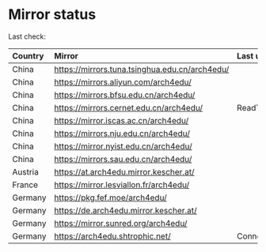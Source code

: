 <script src="./time.js"></script>
# Mirror status
Last check: <script type="text/javascript">localize(1759303453.4620867);</script>

|Country|Mirror|Last update|
|:------|:-----|:----------|
|China|https://mirrors.tuna.tsinghua.edu.cn/arch4edu/|<script type="text/javascript">localize(1759257716);</script>|
|China|https://mirrors.aliyun.com/arch4edu/|<script type="text/javascript">localize(1759257716);</script>|
|China|https://mirrors.bfsu.edu.cn/arch4edu/|<script type="text/javascript">localize(1759257716);</script>|
|China|https://mirrors.cernet.edu.cn/arch4edu/|ReadTimeout|
|China|https://mirror.iscas.ac.cn/arch4edu/|<script type="text/javascript">localize(1759257716);</script>|
|China|https://mirrors.nju.edu.cn/arch4edu/|<script type="text/javascript">localize(1759257716);</script>|
|China|https://mirror.nyist.edu.cn/arch4edu/|<script type="text/javascript">localize(1759257716);</script>|
|China|https://mirrors.sau.edu.cn/arch4edu/|<script type="text/javascript">localize(1756795646);</script>|
|Austria|https://at.arch4edu.mirror.kescher.at/|<script type="text/javascript">localize(1756104457);</script>|
|France|https://mirror.lesviallon.fr/arch4edu/|<script type="text/javascript">localize(1756709288);</script>|
|Germany|https://pkg.fef.moe/arch4edu/|<script type="text/javascript">localize(1756104457);</script>|
|Germany|https://de.arch4edu.mirror.kescher.at/|<script type="text/javascript">localize(1756104457);</script>|
|Germany|https://mirror.sunred.org/arch4edu/|<script type="text/javascript">localize(1759257716);</script>|
|Germany|https://arch4edu.shtrophic.net/|ConnectionError|

<script src="./tablefilter/tablefilter.js"></script>
<script src="./table.js"></script>